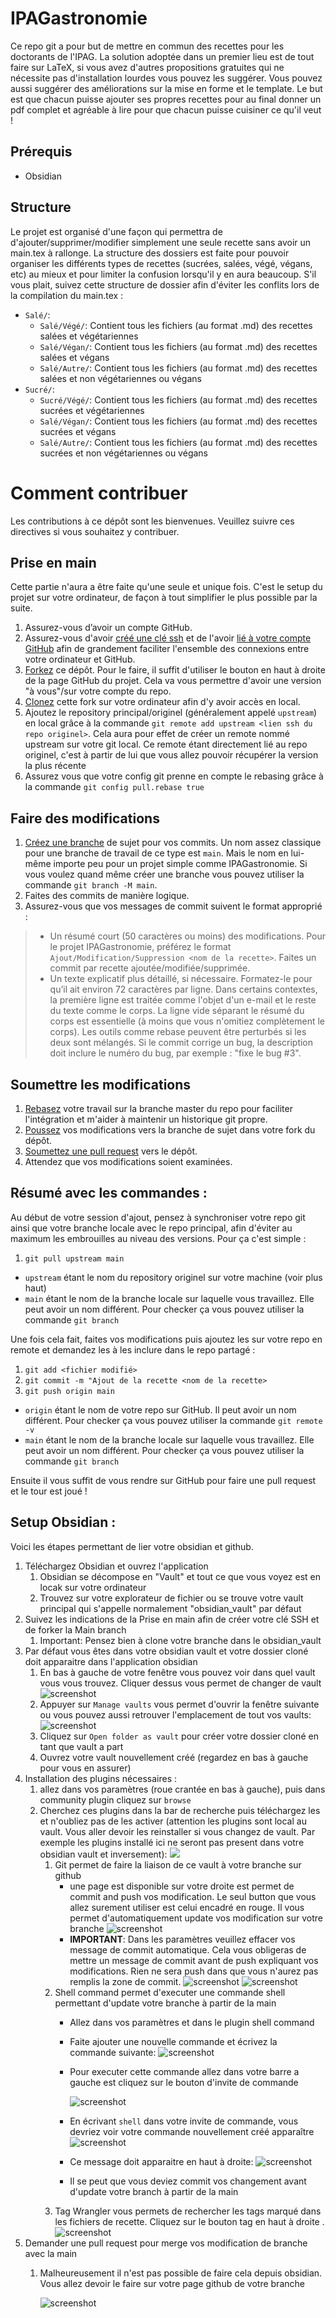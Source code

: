 IPAGastronomie
==============

Ce repo git a pour but de mettre en commun des recettes pour les doctorants de l'IPAG. La solution adoptée dans un premier lieu est de tout faire sur LaTeX, si vous avez d'autres propositions gratuites qui ne nécessite pas d'installation lourdes vous pouvez les suggérer. Vous pouvez aussi suggérer des améliorations sur la mise en forme et le template. Le but est que chacun puisse ajouter ses propres recettes pour au final donner un pdf complet et agréable à lire pour que chacun puisse cuisiner ce qu'il veut !

Prérequis
---------

- Obsidian

Structure
---------

Le projet est organisé d'une façon qui permettra de d'ajouter/supprimer/modifier simplement une seule recette sans avoir un main.tex à rallonge. La structure des dossiers est faite pour pouvoir organiser les différents types de recettes (sucrées, salées, végé, végans, etc) au mieux et pour limiter la confusion lorsqu'il y en aura beaucoup. S'il vous plait, suivez cette structure de dossier afin d'éviter les conflits lors de la compilation du main.tex :

- `Salé/`:
  - `Salé/Végé/`: Contient tous les fichiers (au format .md) des recettes salées et végétariennes
  - `Salé/Végan/`: Contient tous les fichiers (au format .md) des recettes salées et végans
  - `Salé/Autre/`: Contient tous les fichiers (au format .md) des recettes salées et non végétariennes ou végans
- `Sucré/`:
  - `Sucré/Végé/`: Contient tous les fichiers (au format .md) des recettes sucrées et végétariennes
  - `Salé/Végan/`: Contient tous les fichiers (au format .md) des recettes sucrées et végans
  - `Salé/Autre/`: Contient tous les fichiers (au format .md) des recettes sucrées et non végétariennes ou végans
  

Comment contribuer
==================

Les contributions à ce dépôt sont les bienvenues. Veuillez suivre ces directives si vous souhaitez y contribuer.

Prise en main
-------------

Cette partie n'aura a être faite qu'une seule et unique fois. C'est le setup du projet sur votre ordinateur, de façon à tout simplifier le plus possible par la suite.

1. Assurez-vous d’avoir un compte GitHub.
2. Assurez-vous d'avoir [créé une clé ssh](https://docs.github.com/fr/authentication/connecting-to-github-with-ssh/generating-a-new-ssh-key-and-adding-it-to-the-ssh-agent) et de l'avoir [lié à votre compte GitHub](https://docs.github.com/fr/authentication/connecting-to-github-with-ssh/adding-a-new-ssh-key-to-your-github-account) afin de grandement faciliter l'ensemble des connexions entre votre ordinateur et GitHub.
3. [Forkez](https://docs.github.com/fr/get-started/exploring-projects-on-github/contributing-to-a-project#about-forking) ce dépôt. Pour le faire, il suffit d'utiliser le bouton en haut à droite de la page GitHub du projet. Cela va vous permettre d'avoir une version "à vous"/sur votre compte du repo.
4. [Clonez](https://docs.github.com/fr/get-started/exploring-projects-on-github/contributing-to-a-project#clonage-dune-duplication-fork-sur-votre-ordinateur) cette fork sur votre ordinateur afin d'y avoir accès en local.
5. Ajoutez le repository principal/originel (généralement appelé `upstream`) en local grâce à la commande `git remote add upstream <lien ssh du repo originel>`. Cela aura pour effet de créer un remote nommé upstream sur votre git local. Ce remote étant directement lié au repo originel, c'est à partir de lui que vous allez pouvoir récupérer la version la plus récente 
6. Assurez vous que votre config git prenne en compte le rebasing grâce à la commande `git config pull.rebase true`

Faire des modifications
-----------------------

1. [Créez une branche](https://docs.github.com/fr/get-started/exploring-projects-on-github/contributing-to-a-project#creating-a-branch-to-work-on) de sujet pour vos commits. Un nom assez classique pour une branche de travail de ce type est `main`. Mais le nom en lui-même importe peu pour un projet simple comme IPAGastronomie. Si vous voulez quand même créer une branche vous pouvez utiliser la commande `git branch -M main`.
2. Faites des commits de manière logique.
3. Assurez-vous que vos messages de commit suivent le format approprié :
  > - Un résumé court (50 caractères ou moins) des modifications. Pour le projet IPAGastronomie, préférez le format `Ajout/Modification/Suppression <nom de la recette>`. Faites un commit par recette ajoutée/modifiée/supprimée.
  > - Un texte explicatif plus détaillé, si nécessaire. Formatez-le pour qu’il ait environ 72 caractères par ligne. Dans certains contextes, la première ligne est traitée comme l'objet d'un e-mail et le reste du texte comme le corps. La ligne vide séparant le résumé du corps est essentielle (à moins que vous n'omitiez complètement le corps). Les outils comme rebase peuvent être perturbés si les deux sont mélangés. Si le commit corrige un bug, la description doit inclure le numéro du bug, par exemple : "fixe le bug #3".

Soumettre les modifications
---------------------------

1. [Rebasez](https://docs.github.com/fr/get-started/using-git/about-git-rebase) votre travail sur la branche master du repo pour faciliter l'intégration et m'aider à maintenir un historique git propre.
2. [Poussez](https://docs.github.com/fr/get-started/using-git/pushing-commits-to-a-remote-repository) vos modifications vers la branche de sujet dans votre fork du dépôt.
3. [Soumettez une pull request](https://docs.github.com/fr/pull-requests/collaborating-with-pull-requests/proposing-changes-to-your-work-with-pull-requests/creating-a-pull-request) vers le dépôt.
4. Attendez que vos modifications soient examinées.

Résumé avec les commandes :
----------------------------

Au début de votre session d'ajout, pensez à synchroniser votre repo git ainsi que votre branche locale avec le repo principal, afin d'éviter au maximum les embrouilles au niveau des versions. Pour ça c'est simple :

1. `git pull upstream main` 
  - `upstream` étant le nom du repository originel sur votre machine (voir plus haut)
  - `main` étant le nom de la branche locale sur laquelle vous travaillez. Elle peut avoir un nom différent. Pour checker ça vous pouvez utiliser la commande `git branch`

Une fois cela fait, faites vos modifications puis ajoutez les sur votre repo en remote et demandez les à les inclure dans le repo partagé :

1. `git add <fichier modifié>`
2. `git commit -m "Ajout de la recette <nom de la recette>`
3. `git push origin main`
  - `origin` étant le nom de votre repo sur GitHub. Il peut avoir un nom différent. Pour checker ça vous pouvez utiliser la commande `git remote -v`
  - `main` étant le nom de la branche locale sur laquelle vous travaillez. Elle peut avoir un nom différent. Pour checker ça vous pouvez utiliser la commande `git branch`
  
Ensuite il vous suffit de vous rendre sur GitHub pour faire une pull request et le tour est joué !


Setup Obsidian :
----------------------------

Voici les étapes permettant de lier votre obsidian et github.

1. Téléchargez Obsidian et ouvrez l'application
	1. Obsidian se décompose en "Vault" et tout ce que vous voyez est en locak sur votre ordinateur
	2. Trouvez sur votre explorateur de fichier ou se trouve votre vault principal qui s'appelle normalement "obsidian_vault" par défaut
2. Suivez les indications de la Prise en main afin de créer votre clé SSH et de forker la Main branch 
	1. Important: Pensez bien à clone votre branche dans le obsidian_vault
3. Par défaut vous êtes dans votre obsidian vault et votre dossier cloné doit apparaitre dans l'application obsidian
	1. En bas à gauche de votre fenêtre vous pouvez voir dans quel vault vous vous trouvez. Cliquer dessus vous permet de changer de vault  ![screenshot](Image_bordel/Readme_img/Vaults.png)
	2. Appuyer sur `Manage vaults` vous permet d'ouvrir la fenêtre suivante ou vous pouvez aussi retrouver l'emplacement de tout vos vaults:  ![screenshot](Image_bordel/Readme_img/Vaults_managed.png)
	3. Cliquez sur `Open folder as vault` pour créer votre dossier cloné en tant que vault a part
	4. Ouvrez votre vault nouvellement créé (regardez en bas à gauche pour vous en assurer)
4. Installation des plugins nécessaires :
	1. allez dans vos paramètres (roue crantée en bas à gauche), puis dans community plugin cliquez sur `browse`
	2. Cherchez ces plugins dans la bar de recherche puis téléchargez les et n'oubliez pas de les activer (attention les plugins sont local au vault. Vous aller devoir les reinstaller si vous changez de vault. Par exemple les plugins installé ici ne seront pas present dans votre obsidian vault et inversement):  ![](Image_bordel/Readme_img/plugins.png)
		1. Git permet de faire la liaison de ce vault à votre branche sur github
			- une page est disponible sur votre droite est permet de commit and push vos modification. Le seul button que vous allez surement utiliser est celui encadré en rouge. Il vous permet d'automatiquement update vos modification sur votre branche  ![screenshot](Image_bordel/Readme_img/Auto_commit_button.png)
			- **IMPORTANT**: Dans les paramètres veuillez effacer vos message de commit automatique. Cela vous obligeras de mettre un message de commit avant de push expliquant vos modifications. Rien ne sera push dans que vous n'aurez pas remplis la zone de commit. ![screenshot](Image_bordel/Readme_img/Auto_commit.png) 
			  ![screenshot](Image_bordel/Readme_img/Commit_msg.png)
		2.  Shell command permet d'executer une commande shell permettant d'update votre branche à partir de la main
			- Allez dans vos paramètres et dans le plugin shell command
			- Faite ajouter une nouvelle commande et écrivez la commande suivante:  ![screenshot](Image_bordel/Readme_img/shell_settings.png)
			- Pour executer cette commande allez dans votre barre a gauche est cliquez sur le bouton d'invite de commande
			  
			  ![screenshot](Image_bordel/Readme_img/Command_button.png)
			- En écrivant `shell` dans votre invite de commande, vous devriez voir votre commande nouvellement créé apparaître  ![screenshot](Image_bordel/Readme_img/shell_command.png)
			- Ce message doit apparaitre en haut à droite: ![screenshot](Image_bordel/Readme_img/update_msg.png)
			- Il se peut que vous deviez commit vos changement avant d'update votre branch à partir de la main
		3.  Tag Wrangler vous permets de rechercher les tags marqué dans les fichiers de recette. Cliquez sur le bouton tag en haut à droite .
		   ![screenshot](Image_bordel/Readme_img/Tag_button.png)
5. Demander une pull request pour merge vos modification de branche avec la main
	1. Malheureusement il n'est pas possible de faire cela depuis obsidian. Vous allez devoir le faire sur votre page github de votre branche
	   
	   ![screenshot](Image_bordel/Readme_img/Pull_request.png)
